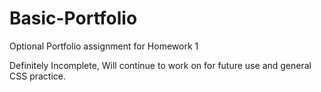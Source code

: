# Basic-Portfolio
Optional Portfolio assignment for Homework 1

Definitely Incomplete, Will continue to work on for future use and general CSS practice.
